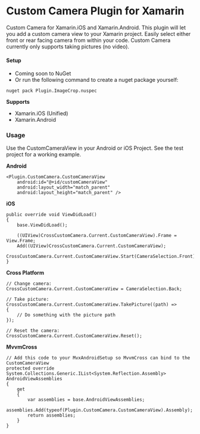 # Custom Camera Plugin for Xamarin

Custom Camera for Xamarin.iOS and Xamarin.Android. This plugin will let you add a custom camera view to your Xamarin project. Easily select either front or rear facing camera from within your code. Custom Camera currently only supports taking pictures (no video).

#### Setup
* Coming soon to NuGet
* Or run the following command to create a nuget package yourself:
```
nuget pack Plugin.ImageCrop.nuspec
```

**Supports**
* Xamarin.iOS (Unified)
* Xamarin.Android

### Usage

Use the CustomCameraView in your Android or iOS Project. See the test project for a working example.

**Android**
```
<Plugin.CustomCamera.CustomCameraView
	android:id="@+id/customCameraView"
	android:layout_width="match_parent"
	android:layout_height="match_parent" />
```

**iOS**
```
public override void ViewDidLoad()
{
	base.ViewDidLoad();
	
	((UIView)CrossCustomCamera.Current.CustomCameraView).Frame = View.Frame;
	Add((UIView)CrossCustomCamera.Current.CustomCameraView);
	CrossCustomCamera.Current.CustomCameraView.Start(CameraSelection.Front);
}
```
**Cross Platform**
```
// Change camera: 
CrossCustomCamera.Current.CustomCameraView = CameraSelection.Back;

// Take picture:
CrossCustomCamera.Current.CustomCameraView.TakePicture((path) =>
{
	// Do something with the picture path
});

// Reset the camera:
CrossCustomCamera.Current.CustomCameraView.Reset();
```
**MvvmCross**
```
// Add this code to your MvxAndroidSetup so MvvmCross can bind to the CustomCameraView
protected override System.Collections.Generic.IList<System.Reflection.Assembly> AndroidViewAssemblies 
{
    get 
    {
	    var assemblies = base.AndroidViewAssemblies;
	    assemblies.Add(typeof(Plugin.CustomCamera.CustomCameraView).Assembly);
	    return assemblies;
    }
}
```